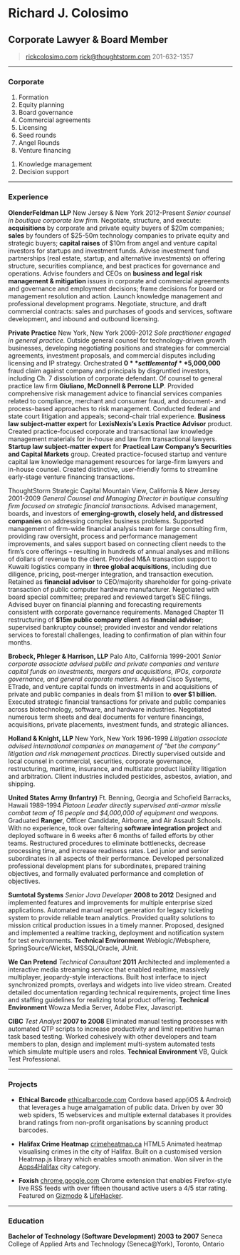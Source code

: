 # Richard J. Colosimo
## Corporate Lawyer & Board Member

> [rickcolosimo.com](http://rickcolosimo.com)
> [rick@thoughtstorm.com](mailto:rick@thoughtstorm.com)
> 201-632-1357

------

### Corporate

1. Formation
1. Equity planning
1. Board governance
1. Commercial agreements
1. Licensing
1. Seed rounds
1. Angel Rounds
2. Venture financing
<!-- 1. Civil litigation -->
<!-- 1. Insurance defense litigation -->
<!-- 1. Commercial litigation -->
1. Knowledge management
1. Decision support

------

### Experience

**OlenderFeldman LLP** New Jersey & New York 2012-Present
*Senior counsel in boutique corporate law firm.* 
	Negotiate, structure, and execute: **acquisitions** by corporate and private equity buyers of $20m companies; **sales** by founders of $25-50m technology companies to private equity and strategic buyers; **capital raises** of $10m from angel and venture capital investors for startups and investment funds.
	Advise investment fund partnerships (real estate, startup, and alternative investments) on offering structure, securities compliance, and best practices for governance and operations.
	Advise founders and CEOs on **business and legal risk management & mitigation** issues in corporate and commercial agreements and governance and employment decisions; frame decisions for board or management resolution and action.
	Launch knowledge management and professional development programs.
	Negotiate, structure, and draft commercial contracts: sales and purchases of goods and services, software development, and inbound and outbound licensing.

**Private Practice** New York, New York 2009-2012
*Sole practitioner engaged in general practice.* 
	Outside general counsel for technology-driven growth businesses, developing negotiating positions and strategies for commercial agreements, investment proposals, and commercial disputes including licensing and IP strategy.
	Orchestrated **$0** settlement of **$5,000,000** fraud claim against company and principals by disgruntled investors, including Ch. 7 dissolution of corporate defendant.
	Of counsel to general practice law firm **Giuliano, McDonnell & Perrone LLP**. Provided comprehensive risk management advice to financial services companies related to compliance, merchant and consumer fraud, and document- and process-based approaches to risk management. Conducted federal and state court litigation and appeals; second-chair trial experience.
	**Business law subject-matter expert** for **LexisNexis’s Lexis Practice Advisor** product. Created practice-focused corporate and transactional law knowledge management materials for in-house and law firm transactional lawyers.
	**Startup law subject-matter expert** for **Practical Law Company’s Securities and Capital Markets** group. Created practice-focused startup and venture capital law knowledge management resources for large-firm lawyers and in-house counsel. Created distinctive, user-friendly forms to streamline early-stage venture financing transactions.


ThoughtStorm Strategic Capital Mountain View, California & New Jersey 2001-2009
*General Counsel and Managing Director in boutique consulting firm focused on strategic financial transactions.* 
	Advised management, boards, and investors of **emerging-growth, closely held, and distressed companies** on addressing complex business problems.
	Supported management of firm-wide financial analysis team for large consulting firm, providing raw oversight, process and performance management improvements, and sales support based on connecting client needs to the firm’s core offerings – resulting in hundreds of annual analyses and millions of dollars of revenue to the client.
	Provided M&A transaction support to Kuwaiti logistics company in **three global acquisitions**, including due diligence, pricing, post-merger integration, and transaction execution. 
	Retained as **financial advisor** to CEO/majority shareholder for going-private transaction of public computer hardware manufacturer. Negotiated with board special committee; prepared and reviewed target’s SEC filings. Advised buyer on financial planning and forecasting requirements consistent with corporate governance requirements.
	Managed Chapter 11 restructuring of **$15m public company client** as **financial advisor**; supervised bankruptcy counsel; provided investor and vendor relations services to forestall challenges, leading to confirmation of plan within four months.

**Brobeck, Phleger & Harrison, LLP** Palo Alto, California 1999-2001
*Senior corporate associate advised public and private companies and venture capital funds on investments, mergers and acquisitions, IPOs, corporate governance, and general corporate matters.*
	Advised Cisco Systems, ETrade, and venture capital funds on investments in and acquisitions of private and public companies in deals from $1 million to **over $1 billion**. Executed strategic financial transactions for private and public companies across biotechnology, software, and hardware industries. Negotiated numerous term sheets and deal documents for venture financings, acquisitions, private placements, investment funds, and strategic alliances. 

**Holland & Knight, LLP** New York, New York 1996-1999
*Litigation associate advised international companies on management of “bet the company” litigation and risk management practices.*
	Directly supervised outside and local counsel in commercial, securities, corporate governance, restructuring, maritime, insurance, and multistate product liability litigation and arbitration. Client industries included pesticides, asbestos, aviation, and shipping. 

**United States Army (Infantry)** Ft. Benning, Georgia and Schofield Barracks, Hawaii 1989-1994
*Platoon Leader directly supervised anti-armor missile combat team of 16 people and $4,000,000 of equipment and weapons.*
	Graduated **Ranger**, Officer Candidate, Airborne, and Air Assault Schools.
	With no experience, took over faltering **software integration project** and deployed software in 6 weeks after 6 months of failed efforts by other teams. Restructured procedures to eliminate bottlenecks, decrease processing time, and increase readiness rates.
	Led junior and senior subordinates in all aspects of their performance. Developed personalized professional development plans for subordinates, prepared training objectives, and formally evaluated performance and completion of objectives.



**Sumtotal Systems** *Senior Java Developer* __2008 to 2012__
	Designed and implemented features and improvements for multiple enterprise sized applications.
	Automated manual report generation for legacy ticketing system to provide reliable team analytics.
	Provided quality solutions to mission critical production issues in a timely manner.
	Proposed, designed and implemented a realtime tracking, deployment and notification system for test environments.
	**Technical Environment** Weblogic/Websphere, SpringSource/Wicket, MSSQL/Oracle, JUnit.

**We Can Pretend** *Technical Consultant* __2011__
	Architected and implemented a interactive media streaming service that enabled realtime, massively multiplayer, jeopardy-style interactions.
	Built host interface to inject synchronized prompts, overlays and widgets into live video stream.
	Created detailed documentation regarding technical requirements, project time lines and staffing guidelines for realizing total product offering.
	**Technical Environment** Wowza Media Server, Adobe Flex, Javascript.

<!--
**Redline Distribution** *Web Application Developer* __2008__
	Wrote a versatile Java EE based, database-driven, e-commerce system for the real time sale, processing and shipping of products available from external distributors such as Baker-Taylor and DeepDiscount.
	The system interfaced with external distributors to ensure current inventory, status and price and used AJAX rich components to improve usability, convenience and efficiency.
	**Technical Environment** JBoss, Seam, MySQL, Hibernate, JSF, RichFaces, EJB.
-->

**CIBC** *Test Analyst* __2007 to 2008__
	Eliminated manual testing processes with automated QTP scripts to increase productivity and limit repetitive human task based testing.
	Worked cohesively with other developers and team members to plan, design and implement multi-system automated tests which simulate multiple users and roles.
	**Technical Environment** VB, Quick Test Professional.

------

### Projects

* **Ethical Barcode**
	<a href=http://www.ethicalbarcode.com class=not-printed>ethicalbarcode.com</a>
	Cordova based app(iOS & Android) that leverages a huge amalgamation of public data. Driven by over 30 web spiders, 15 webservices and multiple external databases it provides brand ratings from non-profit organisations by scanning product barcodes.

* **Halifax Crime Heatmap**
	<a href=http://www.crimeheatmap.ca class=not-printed>crimeheatmap.ca</a>
	HTML5 Animated heatmap visualising crimes in the city of Halifax. Built on a customised version Heatmap.js library which enables smooth animation. Won silver in the [Apps4Halifax](http://apps4halifax.ca/) city category.

* **Foxish**
	<a href=https://chrome.google.com/webstore/detail/jpgagcapnkccceppgljfpoadahaopjdb class=not-printed>chrome.google.com</a>
	Chrome extension that enables Firefox-style live RSS feeds with over fifteen thousand active users a 4/5 star rating. Featured on [Gizmodo](http://gizmodo.com/5609633/10-add+ons-you-have-to-know-about-for-google-chrome) & [LifeHacker](http://lifehacker.com/5603602/foxish-live-rss-adds-live-bookmarks-to-google-chrome).

------

### Education

**Bachelor of Technology (Software Development)** __2003 to 2007__
	Seneca College of Applied Arts and Technology (Seneca@York), Toronto, Ontario
